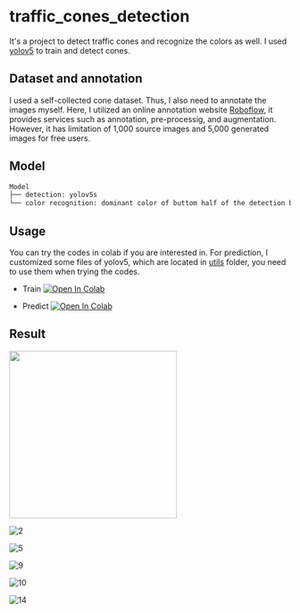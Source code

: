 # traffic_cones_detection

It's a project to detect traffic cones and recognize the colors as well. I used [yolov5](https://github.com/ultralytics/yolov5) to train and detect cones.

## Dataset and annotation

I used a self-collected cone dataset. Thus, I also need to annotate the images myself. Here, I utilized an online annotation website [Roboflow](https://roboflow.com/), it provides services such as annotation, pre-processig, and augmentation. However, it has limitation of 1,000 source images and 5,000 generated images for free users.

## Model

```bash
Model
├── detection: yolov5s
└── color recognition: dominant color of buttom half of the detection box
```

## Usage

You can try the codes in colab if you are interested in. For prediction, I customized some files of yolov5, which are located in [utils](https://github.com/jhan15/traffic_cones_detection/tree/master/utils) folder, you need to use them when trying the codes.

- Train [![Open In Colab](https://colab.research.google.com/assets/colab-badge.svg)](https://colab.research.google.com/github/jhan15/traffic_cones_detection/blob/master/train.ipynb)

- Predict [![Open In Colab](https://colab.research.google.com/assets/colab-badge.svg)](https://colab.research.google.com/github/jhan15/traffic_cones_detection/blob/master/predict.ipynb)

## Result

<img src="https://user-images.githubusercontent.com/62132206/118353597-5d822000-b567-11eb-9e09-dd39bc877487.jpeg" width="300">

![2](https://user-images.githubusercontent.com/62132206/118353597-5d822000-b567-11eb-9e09-dd39bc877487.jpeg)

![5](https://user-images.githubusercontent.com/62132206/118353605-62df6a80-b567-11eb-9bc0-4983853664b0.jpeg)

![9](https://user-images.githubusercontent.com/62132206/118353609-683cb500-b567-11eb-8dd3-9624d8382d5f.jpeg)

![10](https://user-images.githubusercontent.com/62132206/118353614-6a9f0f00-b567-11eb-81bd-bc4234948a0e.jpeg)

![14](https://user-images.githubusercontent.com/62132206/118353625-75f23a80-b567-11eb-98c5-919eba29bdda.jpeg)
